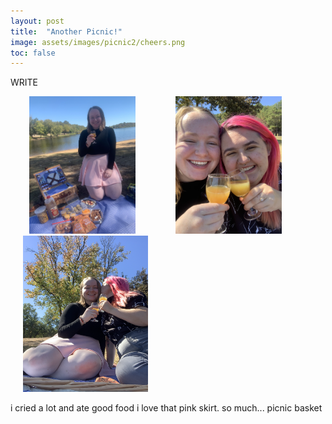 ```yaml
---
layout: post
title:  "Another Picnic!"
image: assets/images/picnic2/cheers.png
toc: false
---
```

WRITE

<div class="row">
<img src="/assets/images/picnic2/baby.png" width="170" height="220"  hspace="30" vspace="0">
<img src="/assets/images/picnic2/cheers.png" width="170" height="220"  hspace="30" vspace="0">
<img src="/assets/images/picnic2/kiss.png" width="200" height="250"  hspace="20" vspace="0">
</div>


i cried a lot and ate good food
i love that pink skirt. so much...
picnic basket



